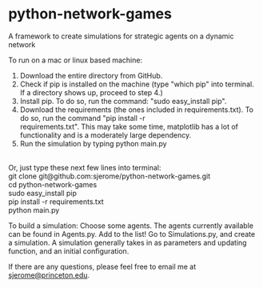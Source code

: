 python-network-games
====================

A framework to create simulations for strategic agents on a dynamic network <br />

To run on a mac or linux based machine: <br />
1) Download the entire directory from GitHub. <br />
2) Check if pip is installed on the machine (type "which pip" into terminal. If a directory shows up, proceed to step 4.) <br />
3) Install pip. To do so, run the command: "sudo easy_install pip". <br />
4) Download the requirements (the ones included in requirements.txt). To do so, run the command "pip install -r <br /> requirements.txt". This may take some time, matplotlib has a lot of functionality and is a moderately large dependency. <br />
5) Run the simulation by typing python main.py <br />
<br />
Or, just type these next few lines into terminal: <br />
git clone git@github.com:sjerome/python-network-games.git <br />
cd python-network-games <br />
sudo easy_install pip <br />
pip install -r requirements.txt <br />
python main.py <br />

To build a simulation:
Choose some agents. The agents currently available can be found in Agents.py. Add to the list!
Go to Simulations.py, and create a simulation. A simulation generally takes in as parameters and updating function,
and an initial configuration. 

If there are any questions, please feel free to email me at sjerome@princeton.edu.
